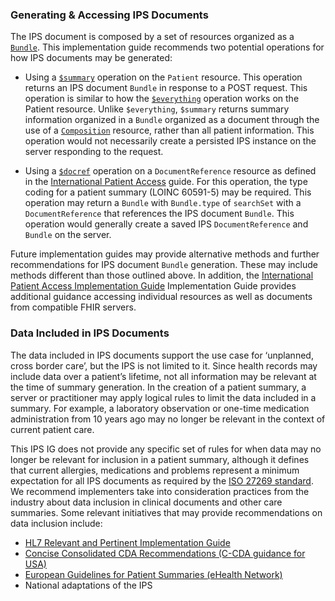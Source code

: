 ### Generating & Accessing IPS Documents

The IPS document is composed by a set of resources organized as a [`Bundle`](./StructureDefinition/Bundle-uv-ips). This implementation guide recommends two potential operations for how IPS documents may be generated:

-	Using a [`$summary`](./OperationDefinition-summary.html) operation on the `Patient` resource. This operation returns an IPS document `Bundle` in response to a POST request. This operation is similar to how the [`$everything`](https://www.hl7.org/fhir/operation-patient-everything.html) operation works on the Patient resource. Unlike `$everything`, `$summary` returns summary information organized in a `Bundle` organized as a document through the use of a [`Composition`](./StructureDefinition/Composition-uv-ips) resource, rather than all patient information. This operation would not necessarily create a persisted IPS instance on the server responding to the request. 

-	Using a [`$docref`](http://build.fhir.org/ig/HL7/fhir-ipa/OperationDefinition-docref.html) operation on a `DocumentReference` resource as defined in the [International Patient Access](http://build.fhir.org/ig/HL7/fhir-ipa) guide. For this operation, the type coding for a patient summary (LOINC 60591-5) may be required. This operation may return a `Bundle` with `Bundle.type` of `searchSet` with a `DocumentReference` that references the IPS document `Bundle`.  This operation would generally create a saved IPS `DocumentReference` and `Bundle` on the server. 

Future implementation guides may provide alternative methods and further recommendations for IPS document `Bundle` generation. These may include methods different than those outlined above. In addition, the  [International Patient Access Implementation Guide](http://build.fhir.org/ig/HL7/fhir-ipa) Implementation Guide provides additional guidance accessing individual resources as well as documents from compatible FHIR servers. 

### Data Included in IPS Documents

The data included in IPS documents support the use case for ‘unplanned, cross border care’, but the IPS is not limited to it. Since health records may include data over a patient’s lifetime, not all information may be relevant at the time of summary generation. In the creation of a patient summary, a server or practitioner may apply logical rules to limit the data included in a summary. For example, a laboratory observation or one-time medication administration from 10 years ago may no longer be relevant in the context of current patient care. 

This IPS IG does not provide any specific set of rules for when data may no longer be relevant for inclusion in a patient summary, although it defines that current allergies, medications and problems represent a minimum expectation for all IPS documents as required by the [ISO 27269 standard](https://www.iso.org/standard/79491.html). We recommend implementers take into consideration practices from the industry about data inclusion in clinical documents and other care summaries. Some relevant initiatives that may provide recommendations on data inclusion include:

-	[HL7 Relevant and Pertinent Implementation Guide](https://www.hl7.org/implement/standards/product_brief.cfm?product_id=453)
-	[Concise Consolidated CDA Recommendations (C-CDA guidance for USA)](http://www.commonwellalliance.org/wp-content/uploads/2018/07/Carequality_CommonWell_Improve_C-CDA_06-15-2018_V1.pdf) 
- [European Guidelines for Patient Summaries (eHealth Network)](https://ec.europa.eu/health/sites/default/files/ehealth/docs/ehn_guidelines_patientsummary_en.pdf) 
-	National adaptations of the IPS
